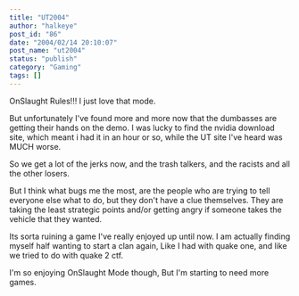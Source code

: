 ```yaml
---
title: "UT2004"
author: "halkeye"
post_id: "86"
date: "2004/02/14 20:10:07"
post_name: "ut2004"
status: "publish"
category: "Gaming"
tags: []
---
```


OnSlaught Rules!!! I just love that mode.  

But unfortunately I've found more and more now that the dumbasses are getting their hands on the demo. I was lucky to find the nvidia download site, which meant i had it in an hour or so, while the UT site I've heard was MUCH worse.

So we get a lot of the jerks now, and the trash talkers, and the racists and all the other losers.

But I think what bugs me the most, are the people who are trying to tell everyone else what to do, but they don't have a clue themselves. They are taking the least strategic points and/or getting angry if someone takes the vehicle that they wanted.

Its sorta ruining a game I've really enjoyed up until now. I am actually finding myself half wanting to start a clan again, Like I had with quake one, and like we tried to do with quake 2 ctf.

I'm so enjoying OnSlaught Mode though, But I'm starting to need more games.